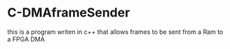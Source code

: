 # C-DMAframeSender
this is a program writen in c++ that allows frames to be sent from a Ram to a FPGA DMA
